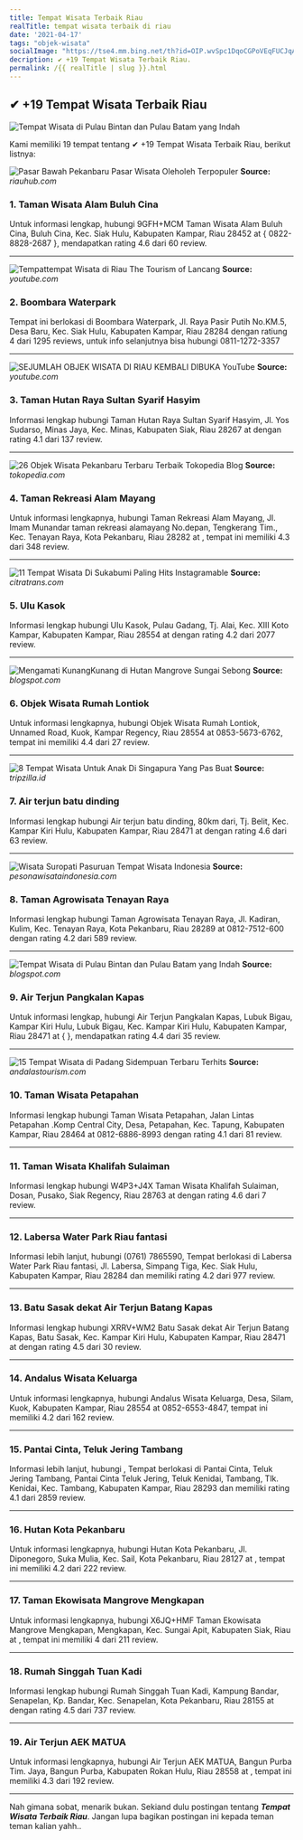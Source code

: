 ```yaml
---
title: Tempat Wisata Terbaik Riau
realTitle: tempat wisata terbaik di riau
date: '2021-04-17'
tags: "objek-wisata"
socialImage: "https://tse4.mm.bing.net/th?id=OIP.wvSpc1DqoCGPoVEqFUCJqAHaFj&amp;pid=15.1"
decription: ✔ +19 Tempat Wisata Terbaik Riau.
permalink: /{{ realTitle | slug }}.html
---
```


## ✔ +19 Tempat Wisata Terbaik Riau

![Tempat Wisata di Pulau Bintan dan Pulau Batam yang Indah ](https://3.bp.blogspot.com/-Q8fX9IQXeXU/UZsLOJKyAEI/AAAAAAAAAfY/ExqoD5cPIIo/s1600/pantai-trikora1.jpg)



Kami memiliki 19 tempat tentang ✔ +19 Tempat Wisata Terbaik Riau, berikut listnya:



![Pasar Bawah Pekanbaru Pasar Wisata Oleholeh Terpopuler ](https://tse2.mm.bing.net/th?id=OIP.Z8qZQv7L6xq0nZQdZ6GKdAHaE3&amp;pid=15.1)
**Source:** _riauhub.com_


### 1. Taman Wisata Alam Buluh Cina



Untuk informasi lengkap, hubungi 9GFH+MCM Taman Wisata Alam Buluh Cina, Buluh Cina, Kec. Siak Hulu, Kabupaten Kampar, Riau 28452 at { 0822-8828-2687 }, mendapatkan rating 4.6 dari 60 review.

---


![Tempattempat Wisata di Riau  The Tourism of Lancang ](https://tse2.mm.bing.net/th?id=OIP.2jHaRQZyBnm6G-dx3W_5igHaFj&amp;pid=15.1)
**Source:** _youtube.com_


### 2. Boombara Waterpark



Tempat ini berlokasi di Boombara Waterpark, Jl. Raya Pasir Putih No.KM.5, Desa Baru, Kec. Siak Hulu, Kabupaten Kampar, Riau 28284 dengan ratiung 4 dari 1295 reviews, untuk info selanjutnya bisa hubungi 0811-1272-3357

---


![SEJUMLAH OBJEK WISATA DI RIAU KEMBALI DIBUKA  YouTube](https://tse3.mm.bing.net/th?id=OIP.288HhSNDyeThv-vnRQGW7QHaEK&amp;pid=15.1)
**Source:** _youtube.com_


### 3. Taman Hutan Raya Sultan Syarif Hasyim



Informasi lengkap hubungi Taman Hutan Raya Sultan Syarif Hasyim, Jl. Yos Sudarso, Minas Jaya, Kec. Minas, Kabupaten Siak, Riau 28267 at  dengan rating 4.1 dari 137 review.

---


![26 Objek Wisata Pekanbaru Terbaru  Terbaik  Tokopedia Blog](https://tse1.mm.bing.net/th?id=OIP.1ifPJ9wne6oim_sRJR9f4gHaEV&amp;pid=15.1)
**Source:** _tokopedia.com_


### 4. Taman Rekreasi Alam Mayang



Untuk informasi lengkapnya, hubungi Taman Rekreasi Alam Mayang, Jl. Imam Munandar taman rekreasi alamayang No.depan, Tengkerang Tim., Kec. Tenayan Raya, Kota Pekanbaru, Riau 28282 at , tempat ini memiliki 4.3 dari 348 review.

---


![11 Tempat Wisata Di Sukabumi Paling Hits  Instagramable ](https://tse1.mm.bing.net/th?id=OIP.vUcuqEYJp4JjD3kPsPvLBwHaEO&amp;pid=15.1)
**Source:** _citratrans.com_


### 5. Ulu Kasok



Informasi lengkap hubungi Ulu Kasok, Pulau Gadang, Tj. Alai, Kec. XIII Koto Kampar, Kabupaten Kampar, Riau 28554 at  dengan rating 4.2 dari 2077 review.

---


![Mengamati KunangKunang di Hutan Mangrove Sungai Sebong ](https://tse2.mm.bing.net/th?id=OIP.njGtsEADtBb424qRSVw9VwHaFp&amp;pid=15.1)
**Source:** _blogspot.com_


### 6. Objek Wisata Rumah Lontiok



Untuk informasi lengkapnya, hubungi Objek Wisata Rumah Lontiok, Unnamed Road, Kuok, Kampar Regency, Riau 28554 at 0853-5673-6762, tempat ini memiliki 4.4 dari 27 review.

---


![8 Tempat Wisata Untuk Anak Di Singapura Yang Pas Buat ](https://tse3.mm.bing.net/th?id=OIP.0WpuDf1GFGs3t7tHCSIF6AHaDt&amp;pid=15.1)
**Source:** _tripzilla.id_


### 7. Air terjun batu dinding



Informasi lengkap hubungi Air terjun batu dinding, 80km dari, Tj. Belit, Kec. Kampar Kiri Hulu, Kabupaten Kampar, Riau 28471 at  dengan rating 4.6 dari 63 review.

---


![Wisata Suropati Pasuruan  Tempat Wisata Indonesia](https://tse1.mm.bing.net/th?id=OIP.V4X3C8Xo_MGZRW4pIy4ddQHaF7&amp;pid=15.1)
**Source:** _pesonawisataindonesia.com_


### 8. Taman Agrowisata Tenayan Raya



Informasi lengkap hubungi Taman Agrowisata Tenayan Raya, Jl. Kadiran, Kulim, Kec. Tenayan Raya, Kota Pekanbaru, Riau 28289 at 0812-7512-600 dengan rating 4.2 dari 589 review.

---


![Tempat Wisata di Pulau Bintan dan Pulau Batam yang Indah ](https://tse3.mm.bing.net/th?id=OIP.sak6QVSB8m0aiNP91LcTlgHaE7&amp;pid=15.1)
**Source:** _blogspot.com_


### 9. Air Terjun Pangkalan Kapas



Untuk informasi lengkap, hubungi Air Terjun Pangkalan Kapas, Lubuk Bigau, Kampar Kiri Hulu, Lubuk Bigau, Kec. Kampar Kiri Hulu, Kabupaten Kampar, Riau 28471 at {  }, mendapatkan rating 4.4 dari 35 review.

---


![15 Tempat Wisata di Padang Sidempuan Terbaru  Terhits ](https://tse1.mm.bing.net/th?id=OIP.mYmGApi2-aN23mQlCPwstwHaEc&amp;pid=15.1)
**Source:** _andalastourism.com_


### 10. Taman Wisata Petapahan



Informasi lengkap hubungi Taman Wisata Petapahan, Jalan Lintas Petapahan .Komp Central City, Desa, Petapahan, Kec. Tapung, Kabupaten Kampar, Riau 28464 at 0812-6886-8993 dengan rating 4.1 dari 81 review.

---


### 11. Taman Wisata Khalifah Sulaiman



Informasi lengkap hubungi W4P3+J4X Taman Wisata Khalifah Sulaiman, Dosan, Pusako, Siak Regency, Riau 28763 at  dengan rating 4.6 dari 7 review.

---


### 12. Labersa Water Park Riau fantasi



Informasi lebih lanjut, hubungi (0761) 7865590, Tempat berlokasi di Labersa Water Park Riau fantasi, Jl. Labersa, Simpang Tiga, Kec. Siak Hulu, Kabupaten Kampar, Riau 28284 dan memiliki rating 4.2 dari 977 review.

---


### 13. Batu Sasak dekat Air Terjun Batang Kapas



Informasi lengkap hubungi XRRV+WM2 Batu Sasak dekat Air Terjun Batang Kapas, Batu Sasak, Kec. Kampar Kiri Hulu, Kabupaten Kampar, Riau 28471 at  dengan rating 4.5 dari 30 review.

---


### 14. Andalus Wisata Keluarga



Untuk informasi lengkapnya, hubungi Andalus Wisata Keluarga, Desa, Silam, Kuok, Kabupaten Kampar, Riau 28554 at 0852-6553-4847, tempat ini memiliki 4.2 dari 162 review.

---


### 15. Pantai Cinta, Teluk Jering Tambang



Informasi lebih lanjut, hubungi , Tempat berlokasi di Pantai Cinta, Teluk Jering Tambang, Pantai Cinta Teluk Jering, Teluk Kenidai, Tambang, Tlk. Kenidai, Kec. Tambang, Kabupaten Kampar, Riau 28293 dan memiliki rating 4.1 dari 2859 review.

---


### 16. Hutan Kota Pekanbaru



Untuk informasi lengkapnya, hubungi Hutan Kota Pekanbaru, Jl. Diponegoro, Suka Mulia, Kec. Sail, Kota Pekanbaru, Riau 28127 at , tempat ini memiliki 4.2 dari 222 review.

---


### 17. Taman Ekowisata Mangrove Mengkapan



Untuk informasi lengkapnya, hubungi X6JQ+HMF Taman Ekowisata Mangrove Mengkapan, Mengkapan, Kec. Sungai Apit, Kabupaten Siak, Riau at , tempat ini memiliki 4 dari 211 review.

---


### 18. Rumah Singgah Tuan Kadi



Informasi lengkap hubungi Rumah Singgah Tuan Kadi, Kampung Bandar, Senapelan, Kp. Bandar, Kec. Senapelan, Kota Pekanbaru, Riau 28155 at  dengan rating 4.5 dari 737 review.

---


### 19. Air Terjun AEK MATUA



Untuk informasi lengkapnya, hubungi Air Terjun AEK MATUA, Bangun Purba Tim. Jaya, Bangun Purba, Kabupaten Rokan Hulu, Riau 28558 at , tempat ini memiliki 4.3 dari 192 review.

---









Nah gimana sobat, menarik bukan. Sekiand dulu postingan tentang ***Tempat Wisata Terbaik Riau***. Jangan lupa bagikan postingan ini kepada teman teman kalian yahh..
